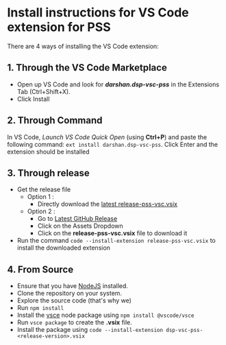 # Install instructions for VS Code extension for PSS

There are 4 ways of installing the VS Code extension:

## 1. Through the VS Code Marketplace

- Open up VS Code and look for ***darshan.dsp-vsc-pss*** in the Extensions Tab (Ctrl+Shift+X).
- Click Install

## 2. Through Command

In VS Code, *Launch VS Code Quick Open* (using **Ctrl+P**) and paste the following command: ```ext install darshan.dsp-vsc-pss```. Click Enter and the extension should be installed

## 3. Through release

- Get the release file
  - Option 1 :
    - Directly download the [latest release-pss-vsc.vsix](<https://github.com/thisisthedarshan/vscode-pss/releases/latest/download/release-pss-vsc.vsix>)
  - Option 2 :
    - Go to [Latest GitHub Release](https://github.com/thisisthedarshan/vscode-pss/releases/latest)
    - Click on the Assets Dropdown
    - Click on the **release-pss-vsc.vsix** file to download it
- Run the command ```code --install-extension release-pss-vsc.vsix``` to install the downloaded extension

## 4. From Source

- Ensure that you have [NodeJS]() installed.
- Clone the repository on your system.
- Explore the source code (that's why we)
- Run ``npm install``
- Install the [vsce](https://www.npmjs.com/package/vsce) node package using ``npm install @vscode/vsce``
- Run ``vsce package`` to create the **.vsix** file.
- Install the package using ``code --install-extension dsp-vsc-pss-<release-version>.vsix``
